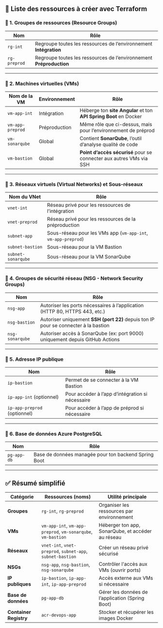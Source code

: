 ## 🧱 Liste des ressources à créer avec Terraform

### 🔹 1. **Groupes de ressources (Resource Groups)**

| Nom          | Rôle                                                                |
| ------------ | ------------------------------------------------------------------- |
| `rg-int`     | Regroupe toutes les ressources de l’environnement **Intégration**   |
| `rg-preprod` | Regroupe toutes les ressources de l’environnement **Préproduction** |

---

### 🔹 2. **Machines virtuelles (VMs)**

| Nom de la VM     | Environnement | Rôle                                                                |
| ---------------- | ------------- | ------------------------------------------------------------------- |
| `vm-app-int`     | Intégration   | Héberge ton **site Angular** et ton **API Spring Boot** en Docker   |
| `vm-app-preprod` | Préproduction | Même rôle que ci-dessus, mais pour l’environnement de préprod       |
| `vm-sonarqube`   | Global        | Contient **SonarQube**, l’outil d’analyse qualité de code           |
| `vm-bastion`     | Global        | **Point d’accès sécurisé** pour se connecter aux autres VMs via SSH |

---

### 🔹 3. **Réseaux virtuels (Virtual Networks) et Sous-réseaux**

| Nom du VNet        | Rôle                                                          |
| ------------------ | ------------------------------------------------------------- |
| `vnet-int`         | Réseau privé pour les ressources de l’intégration             |
| `vnet-preprod`     | Réseau privé pour les ressources de la préproduction          |
| `subnet-app`       | Sous-réseau pour les VMs app (`vm-app-int`, `vm-app-preprod`) |
| `subnet-bastion`   | Sous-réseau pour la VM Bastion                                |
| `subnet-sonarqube` | Sous-réseau pour la VM SonarQube                              |

---

### 🔹 4. **Groupes de sécurité réseau (NSG - Network Security Groups)**

| Nom             | Rôle                                                                                |
| --------------- | ----------------------------------------------------------------------------------- |
| `nsg-app`       | Autoriser les ports nécessaires à l’application (HTTP 80, HTTPS 443, etc.)          |
| `nsg-bastion`   | Autoriser uniquement **SSH (port 22)** depuis ton IP pour se connecter à la bastion |
| `nsg-sonarqube` | Autoriser accès à SonarQube (ex: port 9000) uniquement depuis GitHub Actions        |

---

### 🔹 5. **Adresse IP publique**

| Nom                          | Rôle                                             |
| ---------------------------- | ------------------------------------------------ |
| `ip-bastion`                 | Permet de se connecter à la VM Bastion           |
| `ip-app-int` (optionnel)     | Pour accéder à l’app d’intégration si nécessaire |
| `ip-app-preprod` (optionnel) | Pour accéder à l’app de préprod si nécessaire    |

---

### 🔹 6. **Base de données Azure PostgreSQL**

| Nom         | Rôle                                                 |
| ----------- | ---------------------------------------------------- |
| `pg-app-db` | Base de données managée pour ton backend Spring Boot |

---

## ✅ Résumé simplifié

| Catégorie              | Ressources (noms)                                            | Utilité principale                                |
| ---------------------- | ------------------------------------------------------------ | ------------------------------------------------- |
| **Groupes**            | `rg-int`, `rg-preprod`                                       | Organiser les ressources par environnement        |
| **VMs**                | `vm-app-int`, `vm-app-preprod`, `vm-sonarqube`, `vm-bastion` | Héberger ton app, SonarQube, et accéder au réseau |
| **Réseaux**            | `vnet-int`, `vnet-preprod`, `subnet-app`, `subnet-bastion`   | Créer un réseau privé sécurisé                    |
| **NSGs**               | `nsg-app`, `nsg-bastion`, `nsg-sonarqube`                    | Contrôler l'accès aux VMs (ouvrir ports)          |
| **IP publiques**       | `ip-bastion`, `ip-app-int`, `ip-app-preprod`                 | Accès externe aux VMs si nécessaire               |
| **Base de données**    | `pg-app-db`                                                  | Gérer les données de l’application (Spring Boot)  |
| **Container Registry** | `acr-devops-app`                                             | Stocker et récupérer les images Docker            |
